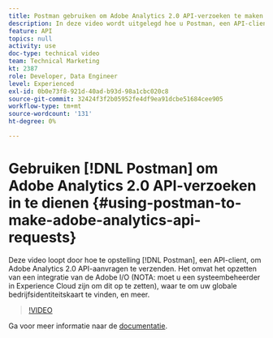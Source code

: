 ```yaml
---
title: Postman gebruiken om Adobe Analytics 2.0 API-verzoeken te maken
description: In deze video wordt uitgelegd hoe u Postman, een API-client, kunt instellen om Adobe Analytics 2.0 API-aanvragen te verzenden. Het omvat vestiging een integratie van de Adobe I/O (NOTA - u moet een systeembeheerder in Experience Cloud zijn om dit opstelling te zijn), waar om uw globale bedrijfsidentiteitskaart te vinden, en meer.
feature: API
topics: null
activity: use
doc-type: technical video
team: Technical Marketing
kt: 2387
role: Developer, Data Engineer
level: Experienced
exl-id: 0b0e73f8-921d-40ad-b93d-98a1cbc020c8
source-git-commit: 32424f3f2b05952fe4df9ea91dcbe51684cee905
workflow-type: tm+mt
source-wordcount: '131'
ht-degree: 0%

---
```


# Gebruiken [!DNL Postman] om Adobe Analytics 2.0 API-verzoeken in te dienen {#using-postman-to-make-adobe-analytics-api-requests}

Deze video loopt door hoe te opstelling [!DNL Postman], een API-client, om Adobe Analytics 2.0 API-aanvragen te verzenden. Het omvat het opzetten van een integratie van de Adobe I/O (NOTA: moet u een systeembeheerder in Experience Cloud zijn om dit op te zetten), waar te om uw globale bedrijfsidentiteitskaart te vinden, en meer.

>[!VIDEO](https://video.tv.adobe.com/v/25889/?quality=12)

Ga voor meer informatie naar de [documentatie](https://www.adobe.io/apis/experiencecloud/analytics/docs.html#!AdobeDocs/analytics-2.0-apis/master/oauth-postman.md).
